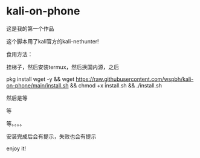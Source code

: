 # kali-on-phone

这是我的第一个作品


这个脚本用了kali官方的kali-nethunter!


食用方法：


挂梯子，然后安装termux，然后换国内源，之后

pkg install wget -y && wget https://raw.githubusercontent.com/wspbh/kali-on-phone/main/install.sh && chmod +x install.sh && ./install.sh


然后是等

等

等。。。。

安装完成后会有提示，失败也会有提示


enjoy it!
